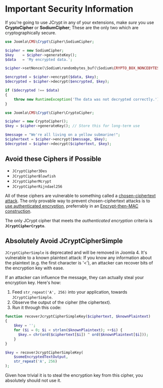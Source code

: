 # Important Security Information

If you're going to use JCrypt in any of your extensions, make *sure* you use **CryptoCipher** or **SodiumCipher**; These are the only two which are cryptographically secure.

```php
use Joomla\CMS\Crypt\Cipher\SodiumCipher;

$cipher = new SodiumCipher;
$key    = $cipher->generateKey();
$data   = 'My encrypted data.';

$cipher->setNonce(\Sodium\randombytes_buf(\Sodium\CRYPTO_BOX_NONCEBYTES));

$encrypted = $cipher->encrypt($data, $key);
$decrypted = $cipher->decrypt($encrypted, $key);

if ($decrypted !== $data)
{
	throw new RuntimeException('The data was not decrypted correctly.');
}
```

```php
use Joomla\CMS\Crypt\Cipher\CryptoCipher;

$cipher = new CryptoCipher();
$key = $cipher->generateKey(); // Store this for long-term use

$message = "We're all living on a yellow submarine!";
$ciphertext = $cipher->encrypt($message, $key);
$decrypted = $cipher->decrypt($ciphertext, $key);
```

## Avoid these Ciphers if Possible

* `JCryptCipher3Des`
* `JCryptCipherBlowfish`
* `JCryptCipherMcrypt`
* `JCryptCipherRijndael256`

All of these ciphers are vulnerable to something called a [chosen-ciphertext attack](../../../index.phpwikipedia.org/wiki/Chosen-ciphertext_attack). The only provable way to prevent chosen-ciphertext attacks is to [use authenticated encryption](../../../index.phpagonie.com/blog/2015/05/using-encryption-and-authentication-correctly), preferrably in an [Encrypt-then-MAC construction](../../../index.phpthoughtcrime.org/blog/the-cryptographic-doom-principle/).

The only JCrypt cipher that meets the *authenticated encryption* criteria is **`JCryptCipherCrypto`**.

## Absolutely Avoid JCryptCipherSimple

`JCryptCipherSimple` is deprecated and will be removed in Joomla 4. It's vulnerable to a known plaintext attack: If you know any information about the plaintext (e.g. the first character is '<'), an attacker can recover bits of the encryption key with ease.

If an attacker can influence the message, they can actually steal your encryption key. Here's how:

1. Feed `str_repeat('A', 256)` into your application, towards `JCryptCipherSimple`.
2. Observe the output of the cipher (the ciphertext).
3. Run it through this code:

```php
function recoverJcryptCipherSimpleKey($ciphertext, $knownPlaintext)
{
    $key = '';
    for ($i = 0; $i < strlen($knownPlaintext); ++$i) {
      $key.= chr(ord($ciphertext[$i]) ^ ord($knownPlaintext[$i]));
    }
}

$key = recoverJcryptCipherSimpleKey(
    $someEncryptedTextOutput,
    str_repeat('A', 256)
);
```

Given how trivial it is to steal the encryption key from this cipher, you absolutely should not use it.
